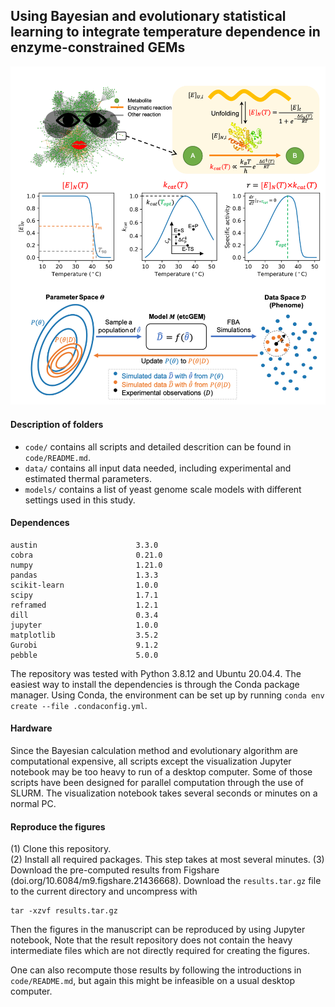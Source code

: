 ## Using Bayesian and evolutionary statistical learning to integrate temperature dependence in enzyme-constrained GEMs
<p align="center">
  <img  src="figures/logo.png">
</p>

#### Description of folders
* `code/` contains all scripts and detailed descrition can be found in `code/README.md`.
* `data/` contains all input data needed, including experimental and estimated thermal parameters.
* `models/` contains a list of yeast genome scale models with different settings used in this study.

#### Dependences
```
austin                      3.3.0
cobra                       0.21.0
numpy                       1.21.0  
pandas                      1.3.3
scikit-learn                1.0.0
scipy                       1.7.1
reframed                    1.2.1
dill                        0.3.4  
jupyter                     1.0.0
matplotlib                  3.5.2
Gurobi                      9.1.2
pebble                      5.0.0
```
The repository was tested with Python 3.8.12 and Ubuntu 20.04.4. The easiest way to install the dependencies is through the Conda package manager. Using Conda, the environment can be set up by running `conda env create --file .condaconfig.yml`.

#### Hardware
Since the Bayesian calculation method and evolutionary algorithm are computational expensive, all scripts except the visualization Jupyter notebook may be too heavy to run of a desktop computer. Some of those scripts have been designed for parallel computation through the use of SLURM. The visualization notebook takes several seconds or minutes on a normal PC.

#### Reproduce the figures
(1) Clone this repository.  
(2) Install all required packages. This step takes at most several minutes.
(3) Download the pre-computed results from Figshare (doi.org/10.6084/m9.figshare.21436668). Download the `results.tar.gz` file to the current directory and uncompress with 
```
tar -xzvf results.tar.gz
```
Then the figures in the manuscript can be reproduced by using Jupyter notebook, Note that the result repository does not contain the heavy intermediate files which are not directly required for creating the figures.

One can also recompute those results by following the introductions in `code/README.md`, but again this might be infeasible on a usual desktop computer.
